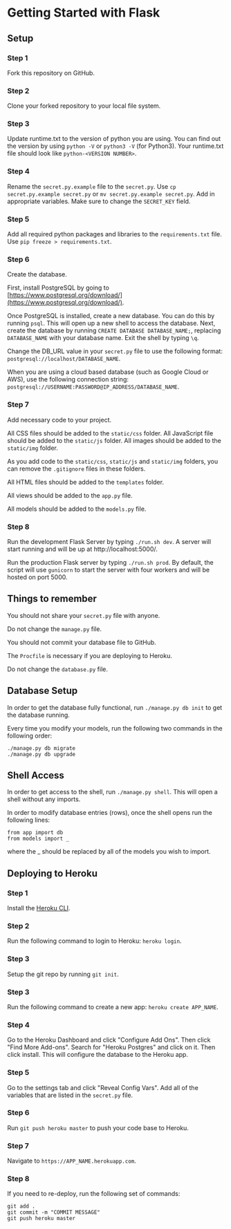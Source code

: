 # Getting Started with Flask

## Setup

### Step 1

Fork this repository on GitHub.

### Step 2

Clone your forked repository to your local file system.

### Step 3

Update runtime.txt to the version of python you are using. You can find out the version by using `python -V` or `python3 -V` (for Python3). Your runtime.txt file should look like `python-<VERSION NUMBER>`.

### Step 4

Rename the `secret.py.example` file to the `secret.py`. Use `cp secret.py.example secret.py` or `mv secret.py.example secret.py`. Add in appropriate variables. Make sure to change the `SECRET_KEY` field.  

### Step 5

Add all required python packages and libraries to the `requirements.txt` file. Use `pip freeze > requirements.txt`.

### Step 6

Create the database. 

First, install PostgreSQL by going to [https://www.postgresql.org/download/](https://www.postgresql.org/download/). 

Once PostgreSQL is installed, create a new database. You can do this by running `psql`. This will open up a new shell to access the database. Next, create the database by running `CREATE DATABASE DATABASE_NAME;`, replacing `DATABASE_NAME` with your database name. Exit the shell by typing `\q`. 

Change the DB_URL value in your `secret.py` file to use the following format: `postgresql://localhost/DATABASE_NAME`. 

When you are using a cloud based database (such as Google Cloud or AWS), use the following connection string: `postgresql://USERNAME:PASSWORD@IP_ADDRESS/DATABASE_NAME`.

### Step 7

Add necessary code to your project.

All CSS files should be added to the `static/css` folder. All JavaScript file should be added to the `static/js` folder. All images should be added to the `static/img` folder.

As you add code to the `static/css`, `static/js` and `static/img` folders, you can remove the `.gitignore` files in these folders.

All HTML files should be added to the `templates` folder.

All views should be added to the `app.py` file.

All models should be added to the `models.py` file.

### Step 8

Run the development Flask Server by typing `./run.sh dev`. A server will start running and will be up at http://localhost:5000/. 

Run the production Flask server by typing `./run.sh prod`. By default, the script will use `gunicorn` to start the server with four workers and will be hosted on port 5000.

## Things to remember

You should not share your `secret.py` file with anyone.

Do not change the `manage.py` file.

You should not commit your database file to GitHub.

The `Procfile` is necessary if you are deploying to Heroku.

Do not change the `database.py` file.

## Database Setup

In order to get the database fully functional, run `./manage.py db init` to get the database running.

Every time you modify your models, run the following two commands in the following order:
```
./manage.py db migrate
./manage.py db upgrade
```

## Shell Access

In order to get access to the shell, run `./manage.py shell`. This will open a shell without any imports.

In order to modify database entries (rows), once the shell opens run the following lines:
```
from app import db
from models import _
```
where the _ should be replaced by all of the models you wish to import.

## Deploying to Heroku

### Step 1

Install the [Heroku CLI](https://devcenter.heroku.com/articles/heroku-cli).

### Step 2

Run the following command to login to Heroku: `heroku login`.

### Step 3

Setup the git repo by running `git init`.

### Step 3

Run the following command to create a new app: `heroku create APP_NAME`.

### Step 4

Go to the Heroku Dashboard and click "Configure Add Ons". Then click "Find More Add-ons". Search for "Heroku Postgres" and click on it. Then click install. This will configure the database to the Heroku app.

### Step 5

Go to the settings tab and click "Reveal Config Vars". Add all of the variables that are listed in the `secret.py` file.

### Step 6

Run `git push heroku master` to push your code base to Heroku.

### Step 7

Navigate to `https://APP_NAME.herokuapp.com`.

### Step 8

If you need to re-deploy, run the following set of commands:
```
git add .
git commit -m "COMMIT MESSAGE"
git push heroku master
```
